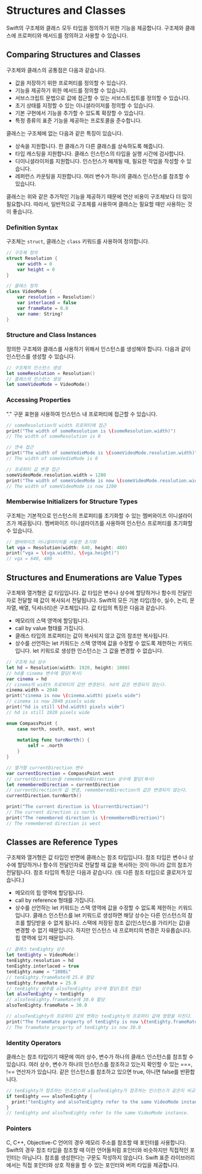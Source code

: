 # Structures and Classes

Swift의 구조체와 클래스 모두 타입을 정의하기 위한 기능을 제공합니다. 구조체와 클래스에 프로퍼티와 메서드를 정의하고 사용할 수 있습니다.

## Comparing Structures and Classes

구조체와 클래스의 공통점은 다음과 같습니다.

- 값을 저장하기 위한 프로퍼티를 정의할 수 있습니다.
- 기능을 제공하기 위한 메서드를 정의할 수 있습니다.
- 서브스크립트 문법으로 값에 접근할 수 있는 서브스트립트를 정의할 수 있습니다.
- 초기 상태를 지정할 수 있는 이니셜라이저를 정의할 수 있습니다.
- 기본 구현에서 기능을 추가할 수 있도록 확장할 수 있습니다.
- 특정 종류의 표준 기능을 제공하는 프로토콜을 준수합니다.

클래스는 구조체에 없는 다음과 같은 특징이 있습니다.

- 상속을 지원합니다. 한 클래스가 다른 클래스를 상속하도록 해줍니다.
- 타입 캐스팅을 지원합니다. 클래스 인스턴스의 타입을 실행 시간에 검사합니다.
- 디이니셜라이저를 지원합니다. 인스턴스가 해제될 때, 필요한 작업을 작성할 수 있습니다.
- 레퍼런스 카운팅을 지원합니다. 여러 변수가 하나의 클래스 인스턴스를 참조할 수 있습니다.

클래스는 위와 같은 추가적인 기능을 제공하기 때문에 연산 비용이 구조체보다 더 많이 필요합니다. 따라서, 일반적으로 구조체를 사용하며 클래스는 필요할 때만 사용하는 것이 좋습니다.

### Definition Syntax

구조체는 `struct`, 클래스는 `class` 키워드를 사용하여 정의합니다.

```swift
// 구조체 정의
struct Resolution {
    var width = 0
    var height = 0
}

// 클래스 정의
class VideoMode {
    var resolution = Resolution()
    var interlaced = false
    var frameRate = 0.0
    var name: String?
}
```

### Structure and Class Instances

정의한 구조체와 클래스를 사용하기 위해서 인스턴스를 생성해야 합니다. 다음과 같이 인스턴스를 생성할 수 있습니다.

```swift
// 구조체의 인스턴스 생성
let someResolution = Resolution()
// 클래스의 인스턴스 생성
let someVideoMode = VideoMode()
```

### Accessing Properties

"." 구문 표현을 사용하여 인스턴스 내 프로퍼티에 접근할 수 있습니다.

```swift
// someResolution의 width 프로퍼티에 접근
print("The width of someResolution is \(someResolution.width)")
// The width of someResolution is 0

// 연속 접근
print("The width of someVedieMode is \(someVideoMode.resolution.width)")
// The width of someVedieMode is 0

// 프로퍼티 값 변경 접근
someVideoMode.resolution.width = 1280
print("The width of someVideoMode is now \(someVideoMode.resolution.width)")
// The width of someVideoMode is now 1280
```

### Memberwise Initializers for Structure Types

구조체는 기본적으로 인스턴스의 프로퍼티를 초기화할 수 있는 멤버와이즈 이니셜라이즈가 제공됩니다. 멤버와이즈 이니셜라이즈를 사용하여 인스턴스 프로퍼티를 초기화할 수 있습니다.

```swift
// 멤버와이즈 이니셜라이저를 사용한 초기화
let vga = Resolution(width: 640, height: 480)
print("vga = \(vga.width), \(vga.height)")
// vga = 640, 480
```

## Structures and Enumerations are Value Types

구조체와 열거형은 값 타입입니다. 값 타입은 변수나 상수에 할당하거나 함수의 전달인자로 전달할 때 값이 복사되서 전달됩니다. Swift의 모든 기본 타입(정수, 실수, 논리, 문자열, 배열, 딕셔너리)은 구조체입니다. 값 타입의 특징은 다음과 같습니다.

- 메모리의 스택 영역에 할당됩니다.
- call by value 형태를 가집니다.
- 클래스 타입의 프로퍼티는 값이 복사되지 않고 값의 참조만 복사됩니다.
- 상수를 선언하는 let 키워드는 스택 영역에 값을 수정할 수 없도록 제한하는 키워드입니다. let 키워드로 생성한 인스턴스는 그 값을 변경할 수 없습니다.

```swift
// 구조체 hd 상수
let hd = Resolution(width: 1920, height: 1080)
// hd를 cinema 변수에 할당(복사)
var cinema = hd
// cinema의 width 프로퍼티의 값만 변경된다. hd의 값은 변경되지 않는다.
cinema.width = 2048
print("cinema is now \(cinema.width) pixels wide")
// cinema is now 2048 pixels wide
print("hd is still \(hd.width) pixels wide")
// hd is still 1920 pixels wide

enum CompassPoint {
    case north, south, east, west
    
    mutating func turnNorth() {
        self = .north
    }
}

// 열거형 currentDirection 변수
var currentDirection = CompassPoint.west
// currentDirection을 rememberedDirection 상수에 할당(복사)
let rememberedDirection = currentDirection
// currentDirection의 값 변경, rememberedDirection의 값은 변경되지 않는다.
currentDirection.turnNorth()

print("The current direction is \(currentDirection)")
// The current direction is north
print("The remembered direction is \(rememberedDirection)")
// The remembered direction is west
```



## Classes are Reference Types

구조체와 열거형은 값 타입인 반면에 클래스는 참조 타입입니다. 참조 타입은 변수나 상수에 할당하거나 함수의 전달인자로 전달할 때 값을 복사하는 것이 아니라 값의 참조가 전달됩니다. 참조 타입의 특징은 다음과 같습니다. (또 다른 참조 타입으로 클로저가 있습니다.)

- 메모리의 힙 영역에 할당됩니다.
- call by reference 형태를 가집니다.
- 상수를 선언하는 let 키워드는 스택 영역에 값을 수정할 수 없도록 제한하는 키워드입니다. 클래스 인스턴스를 let 키워드로 생성하면 해당 상수는 다른 인스턴스의 참조를 할당받을 수 없게 됩니다. 스택에 저장된 참조 값(인스턴스를 가리키는 값)을 변경할 수 없기 때문입니다. 하지만 인스턴스 내 프로퍼티의 변경은 자유롭습니다. 힙 영역에 있기 때문입니다.

```swift
// 클래스 tenEighty 상수
let tenEighty = VideoMode()
tenEighty.resolution = hd
tenEighty.interlaced = true
tenEighty.name = "1080i"
// tenEighty.frameRate에 25.0 할당
tenEighty.frameRate = 25.0
// tenEighty 상수를 alsoTenEighty 상수에 할당(참조 전달)
let alsoTenEighty = tenEighty
// alsoTenEighty.frameRate에 30.0 할당
alsoTenEighty.frameRate = 30.0

// alsoTenEighty의 프로퍼티 값의 변화는 tenEighty의 프로퍼티 값에 영향을 미친다.
print("The frameRate property of tenEighty is now \(tenEighty.frameRate)")
// The frameRate property of tenEighty is now 30.0
```

### Identity Operators

클래스는 참조 타입이기 때문에 여러 상수, 변수가 하나의 클래스 인스턴스를 참조할 수 있습니다. 여러 상수, 변수가 하나의 인스턴스를 참조하고 있는지 확인할 수 있는 ===, !== 연산자가 있습니다. 같은 인스턴스를 참조하고 있으면 true, 아니면 false를 반환합니다.

```swift
// tenEighty가 참조하는 인스턴스와 alsoTenEighty가 참조하는 인스턴스가 같은지 비교
if tenEighty === alsoTenEighty {
  print("tenEighty and alsoTenEighty refer to the same VideoMode instance.")
}
// tenEighty and alsoTenEighty refer to the same VideoMode instance.
```

### Pointers

C, C++, Objective-C 언어의 경우 메모리 주소를 참조할 때 포인터를 사용합니다. Swift의 경우 참조 타입을 참조할 때 이런 언어들처럼 포인터와 비슷하지만 직접적인 포인터는 아닙니다. 참조를 생성한다는 구문도 작성하지 않습니다. Swift 표준 라이브러리에서는 직접 포인터와 상호 작용을 할 수 있는 포인터와 버퍼 타입을 제공합니다.